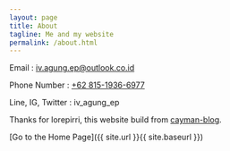 ```yaml
---
layout: page
title: About
tagline: Me and my website
permalink: /about.html
---
```


Email : [iv.agung.ep@outlook.co.id](mailto:iv.agung.ep@outlook.co.id)

Phone Number : [+62 815-1936-6977](tel:+6281519366977)

Line, IG, Twitter : iv_agung_ep


Thanks for lorepirri, this website build from [cayman-blog](https://github.com/lorepirri/cayman-blog).


[Go to the Home Page]({{ site.url }}{{ site.baseurl }})
